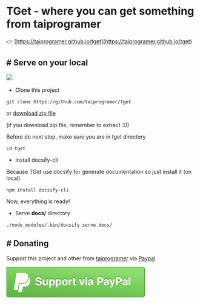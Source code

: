 # TGet - where you can get something from taiprogramer

:point_right: [https://taiprogramer.github.io/tget](https://taiprogramer.github.io/tget)

## # Serve on your local
![](https://img.shields.io/github/repo-size/taiprogramer/tget.svg)

- Clone this project

```
git clone https://github.com/taiprogramer/tget
```

or [download zip file](https://github.com/taiprogramer/tget/archive/master.zip)

(if you download zip file, remember to extract :D)

Before do next step, make sure you are in tget directory

```
cd tget
```

- Install docsify-cli

Because TGet use docsify for generate documentation so just install it (on local)

```
npm install docsify-cli
```

Now, everything is ready!

- Serve **docs/** directory

```
./node_modules/.bin/docsify serve docs/
```

## # Donating
Support this project and other from [taiprogramer](https://github.com/taiprogramer) via [Paypal](https://www.paypal.me/taiprogramer/1)

[![](docs/src/images/paypal-support-button.svg)](https://www.paypal.me/taiprogramer/1)